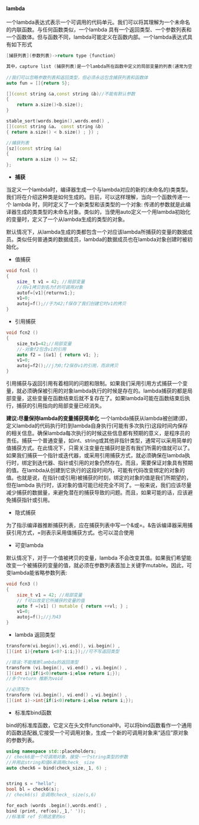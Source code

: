 ####  lambda

一个lambda表达式表示一个可调用的代码单元。我们可以将其理解为一个未命名的内联函数。与任何函数类似，一个lambda 具有一个返回类型、一个参数列表和一个函数体。但与函数不同，lambda可能定义在函数内部。一个lambda表达式具有如下形式

```c++
[捕获列表](参数列表)->return type {function}

其中，capture list (捕获列表)是一个lambda所在函数中定义的局部变量的列表(通常为空); return type、parameter list和function body与任何普通函数一样， 分别表示返回类型、参数列表和函数体。但是，与普通函数不同，lambda 必须使用尾置返回来指定返回类型。
    
//我们可以忽略参数列表和返回类型，但必须永远包含捕获列表和函数体
auto fun = []{return 5};
```



```c++
[](const string &a,const string &b)//不能有默认参数
{
	return a.size()<b.size();
}

stable_sort(words.begin(),words.end() ,
[](const string &a， const string &b)
{ return a.size() < b.size() ; }) ;

```



```c++
//捕获列表
[sz](const string &a)
{
	return a.size () >= SZ;
};

```

- **捕获**

当定义一个lambda时，编译器生成一个与lambda对应的新的(未命名的)类类型。我们将在介绍这种类是如何生成的。目前，可以这样理解，当向一个函数传递一-个 lambda 时，同时定义了一个新类型和该类型的一个对象: 传递的参数就是此编译器生成的类类型的未命名对象。类似的，当使用auto定义一个用lambda初始化的变量时，定义了一个从lambda生成的类型的对象。

默认情况下，从lambda生成的类都包含一个对应该lambda所捕获的变量的数据成员。类似任何普通类的数据成员，lambda的数据成员也在lambda对象创建时被初始化。

- 值捕获

```c++
void fcnl ()
{
    size_ t v1 = 42; //局部变量
    //将v1拷贝到名为f的可调用对象
    autof=[v1]{returnv1;};
    v1=0;
    autoj=f();//于为42;f保存了我们创建它时v1的拷贝
}
```

- 引用捕获

```c++
void fcn2 ()
{
    size_tv1=42;//局部变量
    //-对象f2包含v1的引用
    auto f2 = [&v1] { return v1; };
    v1=0;
    autoj=f2();//j为0;f2保存v1的引用，而非拷贝
}

```

引用捕获与返回引用有着相同的问题和限制。如果我们采用引用方式捕获一个变量，就必须确保被引用的对象lambda执行的时候是存在的。lambda捕获的都是局部变量，这些变量在函数结束后就不复存在了。如果lambda可能在函数结束后执行，捕获的引用指向的局部变量已经消失。

**建议:尽量保持lambda的变量捕获简单化**
一个lambda捕获从lambda被创建(即，定义lambda的代码执行时)到lambda自身执行(可能有多次执行)这段时间内保存的相关信息。确保lambda每次执行的时候这些信息都有预期的意义，是程序员的责任。捕获一个普通变量，如int、string或其他非指针类型，通常可以采用简单的值捕获方式。在此情况下，只需关注变量在捕获时是否有我们所需的值就可以了。如果我们捕获一个指针或迭代器，或采用引用捕获方式，就必须确保在lambda执行时，绑定到迭代器、指针或引用的对象仍然存在。而且，需要保证对象具有预期的值。在lambda从创建到它执行的这段时间内，可能有代码改变绑定的对象的值。也就是说，在指针(或引用)被捕获的时刻，绑定的对象的值是我们所期望的，但在lambda 执行时，该对象的值可能已经完全不同了。一般来说，我们应该尽量减少捕获的数据量，来避免潜在的捕获导致的问题。而且，如果可能的话，应该避免捕获指针或引用。



- 隐式捕获

为了指示编译器推断捕获列表，应在捕获列表中写一个&或=。&告诉编译器采用捕获引用方式，=则表示采用值捕获方式。也可以混合使用

- 可变lambda

默认情况下，对于一个值被拷贝的变量，lambda 不会改变其值。如果我们希望能改变一个被捕获的变量的值，就必须在参数列表首加上关键字mutable。因此，可变lambda能省略参数列表:

```c++
void fcn3 ()
{
    size_t v1 = 42; //局部变量
    // f可以改变它所捕获的变量的值
    auto f =[v1] () mutable { return ++vl; } ;
    v1=0;
    autoj=f();//j为43
}
```



- lambda 返回类型

```c++
transform(vi.begin(),vi.end(), vi.begin() ,
[](int i){return i<0?-i:i;});//可不写返回类型

```

```c++
//错误:不能推断lambda的返回类型
transform (vi.begin(), vi.end() ，vi.begin() ,
[](int i){if(i<0)return-i;else return i;});
//多个return 推断为void

//必须写为
transform (vi.begin(), vi.end() ，vi.begin() ,
[](int i)->int{if(i<0)return-i;else return i;});
```



- 标准库bind函数

bind的标准库函数，它定义在头文件functional中。可以将bind函数看作一个通用的函数适配器,它接受一个可调用对象，生成一个新的可调用对象来“适应”原对象的参数列表。

```c++
using namespace std::placeholders;
// check6是一个可调用对象，接受-一个string类型的参数
//并用此string和值6来调用check_ size
auto check6 = bind(check_size,_1, 6) ;


string s = "hello";
bool bl = check6(s); 
// check6(s) 会调用check_ size(s,6)

```



```c++
for_each (words .begin(),words.end() ,
bind (print, ref(os),_1,' '));
//标准库 ref 引用这里的os
```

